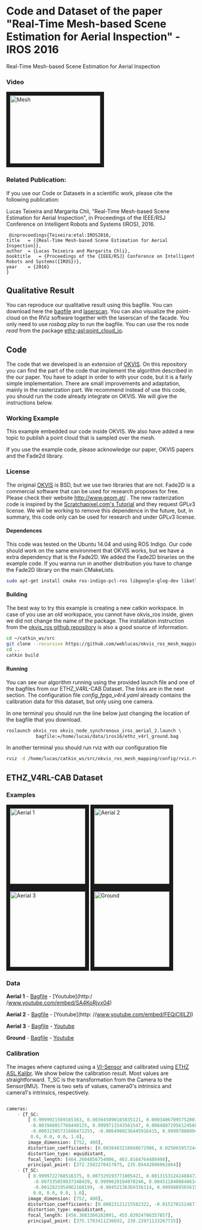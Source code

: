 # Code and Dataset of the paper "Real-Time Mesh-based Scene Estimation for Aerial Inspection" - IROS 2016
Real-Time Mesh-based Scene Estimation for Aerial Inspection
### Video
<a href="https://www.youtube.com/embed/LvmBjMvmZKA" target="_blank"><img src="http://img.youtube.com/vi/LvmBjMvmZKA/0.jpg" 
alt="Mesh" width="240" height="180" border="10" /></a>

### Related Publication:
 If you use our Code or Datasets in a scientific work, please cite the following publication:
 
 Lucas Teixeira and Margarita Chli, "Real-Time Mesh-based Scene Estimation for Aerial Inspection", in Proceedings of the IEEE/RSJ Conference on Intelligent Robots and Systems (IROS), 2016.
 
```
 @inproceedings{Teixeira:etal:IROS2016,
title	= {{Real-Time Mesh-based Scene Estimation for Aerial Inspection}},
author	= {Lucas Teixeira and Margarita Chli},
booktitle	= {Proceedings of the {IEEE/RSJ} Conference on Intelligent Robots and Systems({IROS})},
year	= {2016}
}
```

## Qualitative Result
You can reproduce our qualitative result using this bagfile. You can download here the [bagfile](https://drive.google.com/open?id=0B82ekrhU9sDmT3hiV3pPakdrTXc) and [laserscan](https://drive.google.com/open?id=0B82ekrhU9sDmN2QyOFlFNHA5c2c). You can also visualize the point-cloud on the RViz software together with the laserscan of the facade. You only need to use *rosbag play* to run the bagfile. You can use the ros node *read* from the package [ethz-asl:point_cloud_io](
https://github.com/ethz-asl/point_cloud_io).

## Code

The code that we developed is an extension of [OKVIS](https://github.com/ethz-asl/okvis). On this repository you can find the part of the code that implement the algorithm described in the our paper. You have to adapt in order to with your code, but it is a fairly simple implementation. There are small improvements and adaptation, mainly in the rasterization part. We recommend instead of use this code, you should run the code already integrate on OKVIS. We will give the instructions below. 

### Working Example
This example embedded our code inside OKVIS. We also have added a new topic to publish a point cloud that is sampled over the mesh. 

If you use the example code, please acknowledge our paper, OKVIS papers and the Fade2d library.

### License
The original [OKVIS](https://github.com/ethz-asl/okvis) is BSD, but we use two libraries that are not. Fade2D is a commercial software that can be used for research proposes for free. Please check their website http://www.geom.at/ . The new rasterization code is inspired by the [Scratchapixel.com's Tutorial](http://www.scratchapixel.com/lessons/3d-basic-rendering/rasterization-practical-implementation) and they request GPLv3 license. We will be working to remove this dependence in the future, but, in summary, this code only can be used for research and under GPLv3 license. 


#### Dependences
This code was tested on the Ubuntu 14.04 and using ROS Indigo. Our code should work on the same environment that OKVIS works, but we have a extra dependency that is the Fade2D. We added the Fade2D binaries on the example code. If you wanna run in another distribution you have to change the Fade2D library on the main CMakeLists. 

```bash
sudo apt-get install cmake ros-indigo-pcl-ros libgoogle-glog-dev libatlas-base-dev libeigen3-dev libsuitesparse-dev libboost-dev libboost-filesystem-dev libopencv-dev
```

#### Building
The best way to try this example is creating a new catkin workspace. In case of you use an old workspace, you cannot have okvis_ros inside, given we did not change the name of the package. The installation instruction from the [okvis_ros github repository](https://github.com/ethz-asl/okvis_ros) is also a good source of information.


```bash
cd ~/catkin_ws/src
git clone --recursive https://github.com/weblucas/okvis_ros_mesh_mapping.git
cd ..
catkin build
```

#### Running

You can see our algorithm running using the provided launch file and one of the bagfiles from our ETHZ_V4RL-CAB Dataset. The links are in the next section. The configuration file *config_fpga_v4r4.yaml* already contains the calibration data for this dataset, but only using one camera.

In one terminal you should run the line below just changing the location of the bagfile that you download.
```bash
roslaunch okvis_ros okvis_node_synchronous_iros_aerial_2.launch \
           bagfile:=/home/lucas/data/iros16/ethz_v4rl_ground.bag
```

In another terminal you should run rviz with our configuration file
```bash
rviz -d /home/lucas/catkin_ws/src/okvis_ros_mesh_mapping/config/rviz.rviz
```




## ETHZ_V4RL-CAB Dataset

### Examples
<a href="https://www.youtube.com/embed/SA4KoRjvx04" target="_blank"><img src="http://img.youtube.com/vi/SA4KoRjvx04/0.jpg" 
alt="Aerial 1" width="200"  border="10" /></a>
<a href="https://www.youtube.com/embed/FEQiClIlLZI" target="_blank"><img src="http://img.youtube.com/vi/FEQiClIlLZI/0.jpg" 
alt="Aerial 2" width="200"  border="10" /></a>
<a href="https://www.youtube.com/embed/HLIJ59BRaBo" target="_blank"><img src="http://img.youtube.com/vi/HLIJ59BRaBo/0.jpg" 
alt="Aerial 3" width="200"  border="10" /></a> 
<a href="https://www.youtube.com/embed/a-ITwYMPzZs" target="_blank"><img src="http://img.youtube.com/vi/a-ITwYMPzZs/0.jpg" 
alt="Ground" width="200"  border="10" /></a> 


### Data
**Aerial 1** - [Bagfile](https://drive.google.com/open?id=0B82ekrhU9sDmTTdIeFJXTlBBLVE) - [Youtube](http:/ /www.youtube.com/embed/SA4KoRjvx04)

**Aerial 2** - [Bagfile](https://drive.google.com/open?id=0B82ekrhU9sDmNjZiMTUxUWlHcnc) - [Youtube](http:  //www.youtube.com/embed/FEQiClIlLZI)
 
**Aerial 3** - [Bagfile](https://drive.google.com/open?id=0B82ekrhU9sDmOUkzX2xrMWRSMEE) - [Youtube](http://www.youtube.com/embed/HLIJ59BRaBo)

**Ground** - [Bagfile](https://drive.google.com/open?id=0B82ekrhU9sDmTjVweklrNGdJTjA) - [Youtube](http://www.youtube.com/embed/a-ITwYMPzZs)


### Calibration
The images where captured using a [VI-Sensor](http://wiki.ros.org/vi_sensor) and calibrated using [ETHZ ASL Kalibr](https://github.com/ethz-asl/kalibr). We show below the calibration result. Most values are straightforward. T_SC is the transformation from the Camera to the Sensor(IMU). There is two sets of values, camera0's intrinsics and camera1's intrinsics, respectively.

```python

cameras:
    - {T_SC:     
        [ 0.9999921569165363, 0.003945890103835121, 0.0003406709575200133, -0.030976405894694664,        
         -0.003948017768440125, 0.9999711543561547, 0.0064887295612456805, 0.003944069243840622,         
         -0.00031505731688472255, -0.0064900236445916415, 0.9999788899431723, -0.016723945219020563,
         0.0, 0.0, 0.0, 1.0],
        image_dimension: [752, 480],
        distortion_coefficients: [0.0038403216668672986, 0.025065957244781098, -0.05227986912373674, 0.03635919730588422],
        distortion_type: equidistant,
        focal_length: [464.2604856754006, 463.0164764480498],
        principal_point: [372.2582270417875, 235.05442086962864]}
    - {T_SC:
        [ 0.9999722760516375, 0.007329193771005421, 0.0013153124248847282, 0.0790982900835488,
          -0.007335059837348439, 0.9999629194070246, 0.004511840884063492, 0.003549628903031918,
          -0.0012821954962168199, -0.00452136369336114, 0.9999889565615523, -0.01713313929463862,
          0.0, 0.0, 0.0, 1.0],
        image_dimension: [752, 480],
        distortion_coefficients: [0.00823121215582322, -0.015270152487108836, 0.03085334360639285, -0.017760720995454376],
        distortion_type: equidistant,
        focal_length: [456.3683366282091, 455.03924786357857],
        principal_point: [375.1783411236692, 238.22971133267725]}
```
